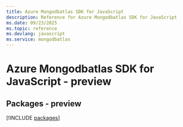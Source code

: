 ```yaml
---
title: Azure Mongodbatlas SDK for JavaScript
description: Reference for Azure Mongodbatlas SDK for JavaScript
ms.date: 09/23/2025
ms.topic: reference
ms.devlang: javascript
ms.service: mongodbatlas
---
```

# Azure Mongodbatlas SDK for JavaScript - preview
## Packages - preview
[!INCLUDE [packages](mongodbatlas-index.md)]